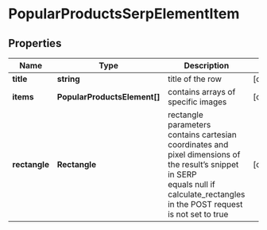 # PopularProductsSerpElementItem

## Properties

| Name | Type | Description | Notes |
|------------ | ------------- | ------------- | -------------|
**title** | **string** | title of the row |[optional]|
**items** | **PopularProductsElement[]** | contains arrays of specific images |[optional]|
**rectangle** | **Rectangle** | rectangle parameters<br>contains cartesian coordinates and pixel dimensions of the result’s snippet in SERP<br>equals null if calculate_rectangles in the POST request is not set to true |[optional]|